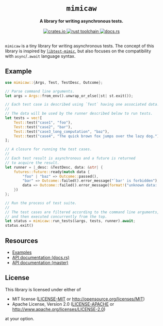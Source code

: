 <h1 align="center">
  <code>mimicaw</code>
</h1>
<div align="center">
  <strong>
    A library for writing asynchronous tests.
  </strong>
</div>

<br />

<div align="center">
  <a href="https://crates.io/crates/mimicaw">
    <img src="https://img.shields.io/crates/v/mimicaw.svg?style=flat-square"
         alt="crates.io"
    />
  </a>
  <a href="https://blog.rust-lang.org/2019/12/19/Rust-1.40.0.html">
    <img src="https://img.shields.io/badge/rust-1.40.0-gray?style=flat-square"
         alt="rust toolchain"
    />
  </a>
  <a href="https://docs.rs/mimicaw">
    <img src="https://img.shields.io/badge/docs-latest-blue.svg?style=flat-square"
         alt="docs.rs" />
  </a>
</div>

<br />

`mimicaw` is a tiny library for writing asynchronous tests.
The concept of this library is inspired by [`libtest-mimic`](https://github.com/LukasKalbertodt/libtest-mimic), but also focuses on
the compatibility with `async`/`.await` language syntax.

## Example

```rust
use mimicaw::{Args, Test, TestDesc, Outcome};

// Parse command line arguments.
let args = Args::from_env().unwrap_or_else(|st| st.exit());

// Each test case is described using `Test` having one associated data.
//
// The data will be used by the runner described below to run tests.
let tests = vec![
    Test::test("case1", "foo"),
    Test::test("case2", "bar"),
    Test::test("case3_long_computation", "baz"),
    Test::test("case4", "The quick brown fox jumps over the lazy dog."),
];

// A closure for running the test cases.
//
// Each test result is asynchronous and a future is returned
// to acquire the result.
let runner = |_desc: &TestDesc, data: &str| {
    futures::future::ready(match data {
        "foo" | "baz" => Outcome::passed(),
        "bar" => Outcome::failed().error_message("`bar' is forbidden"),
        data => Outcome::failed().error_message(format!("unknown data: {}", data)),
    })
};

// Run the process of test suite.
//
// The test cases are filtered according to the command line arguments,
// and then executed concurrently from the top.
let status = mimicaw::run_tests(&args, tests, runner).await;
status.exit()
```

## Resources

* [Examples](./examples)
* [API documentation (docs.rs)](https://docs.rs/mimicaw)
* [API documentation (master)](https://ubnt-intrepid.github.io/mimicaw/mimicaw/index.html)

## License

This library is licensed under either of

* MIT license ([LICENSE-MIT](LICENSE-MIT) or http://opensource.org/licenses/MIT)
* Apache License, Version 2.0 ([LICENSE-APACHE](LICENSE-APACHE) or http://www.apache.org/licenses/LICENSE-2.0)

at your option.
